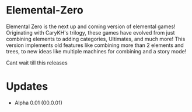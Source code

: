 # Elemental-Zero
Elemental Zero is the next up and coming version of elemental games! Originating with CaryKH's trilogy, these games have evolved from just combining elements to adding categories, Ultimates, and much more! This version implements old features like combining more than 2 elements and trees, to new ideas like multiple machines for combining and a story mode!

Cant wait till this releases

# Updates

- Alpha 0.01 (00.0.01)
